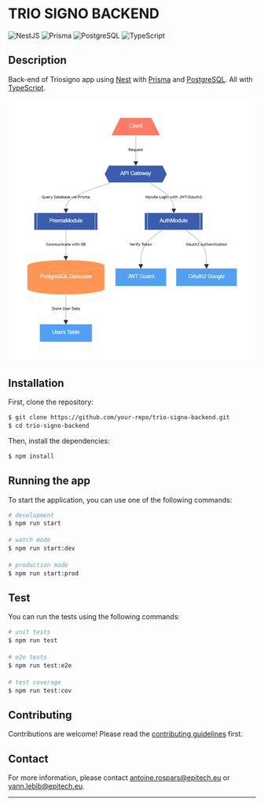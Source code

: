 # TRIO SIGNO BACKEND

![NestJS](https://img.shields.io/badge/NestJS-%23E0234E.svg?style=for-the-badge&logo=nestjs&logoColor=white)
![Prisma](https://img.shields.io/badge/Prisma-2D3748?style=for-the-badge&logo=Prisma&logoColor=white)
![PostgreSQL](https://img.shields.io/badge/PostgreSQL-%23336791.svg?style=for-the-badge&logo=postgresql&logoColor=white)
![TypeScript](https://img.shields.io/badge/TypeScript-%23007ACC.svg?style=for-the-badge&logo=typescript&logoColor=white)

## Description

Back-end of Triosigno app using [Nest](https://nestjs.com/) with [Prisma](https://www.prisma.io/) and [PostgreSQL](https://www.postgresql.org/). All with [TypeScript](https://www.typescriptlang.org/).

![Backend Architecture](assets/diagrame.png)

## Installation

First, clone the repository:

```bash
$ git clone https://github.com/your-repo/trio-signo-backend.git
$ cd trio-signo-backend
```

Then, install the dependencies:

```bash
$ npm install
```

## Running the app

To start the application, you can use one of the following commands:

```bash
# development
$ npm run start

# watch mode
$ npm run start:dev

# production mode
$ npm run start:prod
```

## Test

You can run the tests using the following commands:

```bash
# unit tests
$ npm run test

# e2e tests
$ npm run test:e2e

# test coverage
$ npm run test:cov
```

## Contributing

Contributions are welcome! Please read the [contributing guidelines](https://github.com/EIP-TEK89/trio-signo-fullstack/blob/main/Contributing.md) first.

## Contact

For more information, please contact [antoine.rospars@epitech.eu](mailto:antoine.rospars@epitech.eu) or [yann.lebib@epitech.eu](mailto:yann.lebib@epitech.eu).

---

<!--
![Logo](https://via.placeholder.com/150x50.png?text=Your+Logo) -->
